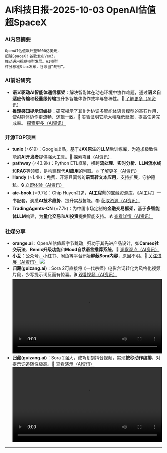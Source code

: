 
# AI科技日报-2025-10-03 OpenAI估值超SpaceX
### **AI内容摘要**
```
OpenAI估值飙升至5000亿美元，
超越SpaceX！谷歌发布Veo3，
推动通用视觉模型发展。AI模型
评分标准Stax发布，谷歌当“裁判”。
```
### AI前沿研究
*   **语义驱动AI智能体通信框架**：解决智能体在动态环境中协作难题，通过**语义自适应传输**和**轻量级传输**提升多智能体协作效率与鲁棒性。🚀 [了解更多（AI资讯）](https://arxiv.org/abs/2510.00381)
*   **推理感知提示词编排**：研究揭示了其作为协调多智能体语言模型的基石作用，使AI群体协作更流畅、逻辑一致。🤔 实验证明它能大幅降低延迟，提高任务完成率。 [探索更多（AI资讯）](https://arxiv.org/abs/2510.00326)
### 开源TOP项目
*   **tunix** (⭐619)：Google出品，基于**JAX原生**的**LLM**后训练库，为追求极致性能的**AI开发者**提供强大工具。🚀 [探索项目（AI资讯）](https://github.com/google/tunix)
*   **pathway** (⭐43.9k)：Python ETL框架，横跨**流处理**、**实时分析**、**LLM流水线**和**RAG**等领域，是构建现代**AI应用**的利器。🔥 [了解更多（AI资讯）](https://github.com/pathwaycom/pathway)
*   **Handy** (⭐1.4k)：免费、开源且离线的**语音转文本应用**，支持扩展，守护隐私。🔒 [立即体验（AI资讯）](https://github.com/cjpais/Handy)
*   **aie-book** (⭐9.7k)：Chip Huyen打造，**AI工程师**的宝藏资源库，《AI工程》一书配套，洞悉**AI技术趋势**、提升实战技能。📚 [获取资源（AI资讯）](https://github.com/chiphuyen/aie-book)
*   **TradingAgents-CN** (⭐7.7k)：为中国市场定制的**金融交易框架**，基于**多智能体LLM**构建，为**量化交易**和**AI投资**提供智能支持。💰 [查看详情（AI资讯）](https://github.com/hsliuping/TradingAgents-CN)
### 社媒分享
*   **orange.ai**：OpenAI估值超字节跳动，归功于其先进产品设计，如**Cameo社交玩法**、**Remix升级功能**和**Mood自然语言推荐系统**。🚀 [洞察观点（AI资讯）](https://x.com/oran_ge/status/1973757652346831212)
*   **小互**：公众号、小红书、闲鱼等平台开始**屏蔽Sora内容**，原因不明。🤔 [关注进展（AI资讯）](https://x.com/imxiaohu/status/1973755586874572989)
    ![](https://source.hubtoday.app/images/2025/10/news_01k6jv4908ex58hp7v2whs1vwx.avif)
*   **归藏(guizang.ai)**：Sora 2可直接将《一代宗师》电影台词转化为风格化视频片段，少写提示词反而有惊喜。🎬 [观看视频（AI资讯）](https://x.com/op7418/status/1973654851218555041)
    <video src="https://source.hubtoday.app/images/2025/10/news_01k6jv56byevavj932c3yseadw.mp4" controls="controls" width="100%"></video>
*   **归藏(guizang.ai)**：Sora 2强大，成功复刻抖音视频，实现**按秒动作编排**，对提示词追随性极高。💃 [查看演示（AI资讯）](https://x.com/op7418/status/1973431433692856829)
    <video src="https://source.hubtoday.app/images/2025/10/news_01k6jv5em0ecnvvgs26tpx5ys1.mp4" controls="controls" width="100%"></video>
---